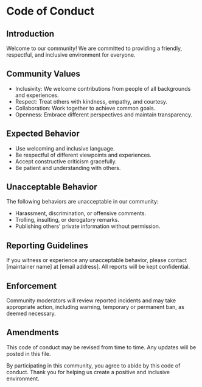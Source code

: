 # Code of Conduct

## Introduction
Welcome to our community! We are committed to providing a friendly, respectful, and inclusive environment for everyone.

## Community Values
- Inclusivity: We welcome contributions from people of all backgrounds and experiences.
- Respect: Treat others with kindness, empathy, and courtesy.
- Collaboration: Work together to achieve common goals.
- Openness: Embrace different perspectives and maintain transparency.

## Expected Behavior
- Use welcoming and inclusive language.
- Be respectful of different viewpoints and experiences.
- Accept constructive criticism gracefully.
- Be patient and understanding with others.

## Unacceptable Behavior
The following behaviors are unacceptable in our community:
- Harassment, discrimination, or offensive comments.
- Trolling, insulting, or derogatory remarks.
- Publishing others' private information without permission.

## Reporting Guidelines
If you witness or experience any unacceptable behavior, please contact [maintainer name] at [email address]. All reports will be kept confidential.

## Enforcement
Community moderators will review reported incidents and may take appropriate action, including warning, temporary or permanent ban, as deemed necessary.

## Amendments
This code of conduct may be revised from time to time. Any updates will be posted in this file.

By participating in this community, you agree to abide by this code of conduct. Thank you for helping us create a positive and inclusive environment.
